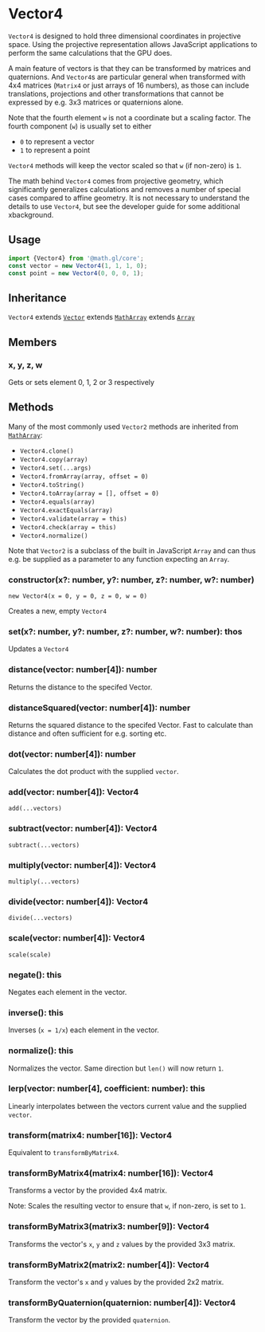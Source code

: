 # Vector4

`Vector4` is designed to hold three dimensional coordinates in projective space. Using the projective representation allows JavaScript applications to perform the same calculations that the GPU does.

A main feature of vectors is that they can be transformed by matrices and quaternions. And `Vector4`s are particular general when transformed with 4x4 matrices (`Matrix4` or just arrays of 16 numbers), as those can include translations, projections and other transformations that cannot be expressed by e.g. 3x3 matrices or quaternions alone.

Note that the fourth element `w` is not a coordinate but a scaling factor. The fourth component (`w`) is usually set to either

- `0` to represent a vector
- `1` to represent a point

`Vector4` methods will keep the vector scaled so that `w` (if non-zero) is `1`.

The math behind `Vector4` comes from projective geometry, which significantly generalizes calculations and removes a number of special cases compared to affine geometry. It is not necessary to understand the details to use `Vector4`, but see the developer guide for some additional xbackground.

## Usage

```js
import {Vector4} from '@math.gl/core';
const vector = new Vector4(1, 1, 1, 0);
const point = new Vector4(0, 0, 0, 1);
```

## Inheritance

`Vector4` extends [`Vector`](./vector) extends [`MathArray`](./math-array) extends [`Array`](https://developer.mozilla.org/en-US/docsWeb/JavaScript/Reference/Global_Objects/Array)

## Members

### x, y, z, w

Gets or sets element 0, 1, 2 or 3 respectively

## Methods

Many of the most commonly used `Vector2` methods are inherited from [`MathArray`](./math-array):

- `Vector4.clone()`
- `Vector4.copy(array)`
- `Vector4.set(...args)`
- `Vector4.fromArray(array, offset = 0)`
- `Vector4.toString()`
- `Vector4.toArray(array = [], offset = 0)`
- `Vector4.equals(array)`
- `Vector4.exactEquals(array)`
- `Vector4.validate(array = this)`
- `Vector4.check(array = this)`
- `Vector4.normalize()`

Note that `Vector2` is a subclass of the built in JavaScript `Array` and can thus e.g. be supplied as a parameter to any function expecting an `Array`.

### constructor(x?: number, y?: number, z?: number, w?: number)

`new Vector4(x = 0, y = 0, z = 0, w = 0)`

Creates a new, empty `Vector4`

### set(x?: number, y?: number, z?: number, w?: number): thos

Updates a `Vector4`

### distance(vector: number[4]): number

Returns the distance to the specifed Vector.

### distanceSquared(vector: number[4]): number

Returns the squared distance to the specifed Vector. Fast to calculate than distance and often sufficient for e.g. sorting etc.

### dot(vector: number[4]): number

Calculates the dot product with the supplied `vector`.

### add(vector: number[4]): Vector4

`add(...vectors)`

### subtract(vector: number[4]): Vector4

`subtract(...vectors)`

### multiply(vector: number[4]): Vector4

`multiply(...vectors)`

### divide(vector: number[4]): Vector4

`divide(...vectors)`

### scale(vector: number[4]): Vector4

`scale(scale)`

### negate(): this

Negates each element in the vector.

### inverse(): this

Inverses (`x = 1/x`) each element in the vector.

### normalize(): this

Normalizes the vector. Same direction but `len()` will now return `1`.

### lerp(vector: number[4], coefficient: number): this

Linearly interpolates between the vectors current value and the supplied `vector`.

### transform(matrix4: number[16]): Vector4

Equivalent to `transformByMatrix4`.

### transformByMatrix4(matrix4: number[16]): Vector4

Transforms a vector by the provided 4x4 matrix.

Note: Scales the resulting vector to ensure that `w`, if non-zero, is set to `1`.

### transformByMatrix3(matrix3: number[9]): Vector4

Transforms the vector's `x`, `y` and `z` values by the provided 3x3 matrix.

### transformByMatrix2(matrix2: number[4]): Vector4

Transform the vector's `x` and `y` values by the provided 2x2 matrix.

### transformByQuaternion(quaternion: number[4]): Vector4

Transform the vector by the provided `quaternion`.

